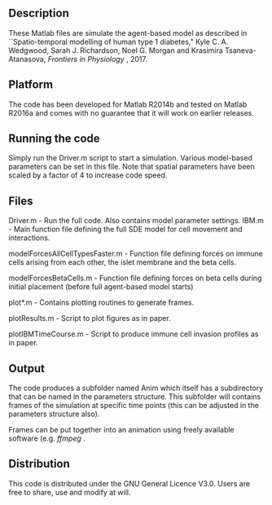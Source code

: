 ## Description

These Matlab files are simulate the agent-based model as described in
``Spatio-temporal modelling of human type 1 diabetes," Kyle C. A.
Wedgwood, Sarah J. Richardson, Noel G. Morgan and Krasimira
Tsaneva-Atanasova, <i> Frontiers in Physiology </i>, 2017.

## Platform
The code has been developed for Matlab R2014b and tested on Matlab
R2016a and comes with no guarantee that it will work on earlier
releases.

## Running the code
Simply run the Driver.m script to start a simulation. Various
model-based parameters can be set in this file. Note that spatial
parameters have been scaled by a factor of 4 to increase code speed.

## Files
Driver.m - Run the full code. Also contains model parameter settings.
IBM.m    - Main function file defining the full SDE model for cell
movement and interactions.

modelForcesAllCellTypesFaster.m - Function file defining forces on
immune cells arising from each other, the islet membrane and the beta
cells.

modelForcesBetaCells.m - Function file defining forces on beta cells
during initial placement (before full agent-based model starts)

plot*.m - Contains plotting routines to generate frames.

plotResults.m - Script to plot figures as in paper.

plotIBMTimeCourse.m - Script to produce immune cell invasion profiles as in
paper.

## Output
The code produces a subfolder named Anim which itself has a subdirectory
that can be named in the parameters structure. This subfolder will
contains frames of the simulation at specific time points (this can be
adjusted in the parameters structure also).

Frames can be put together into an animation using freely available
software (e.g. <i> ffmpeg </i>.

## Distribution
This code is distributed under the GNU General Licence V3.0. Users are
free to share, use and modify at will.
